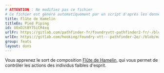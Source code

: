 ```yaml
---
# ATTENTION : Ne modifiez pas ce fichier
# Ce fichier est généré automatiquement par un script d'après les données du module Foundry VTT officiel et de sa traduction
title: Flûte de Hamelin
titleEn: Pied Piping
id: UOxDJt8Y7SiCR4xq
urlFr: https://gitlab.com/pathfinder-fr/foundryvtt-pathfinder2-fr/-/blob/master/data/feats/UOxDJt8Y7SiCR4xq.htm
urlEn: https://gitlab.com/hooking/foundry-vtt---pathfinder-2e/-/blob/master/packs/data/feats.db/pied-piping.json
group: feats
layout: dons
---
```

Vous apprenez le sort de composition [Flûte de Hamelin](../spells/flûte-de-hamelin.md), qui vous permet de contrôler les actions des individus faibles d'esprit.


